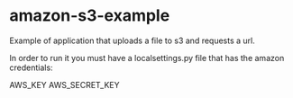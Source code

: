 amazon-s3-example
=================

Example of application that uploads a file to s3 and requests a url.

In order to run it you must have a localsettings.py file that has the amazon credentials:

AWS_KEY
AWS_SECRET_KEY
